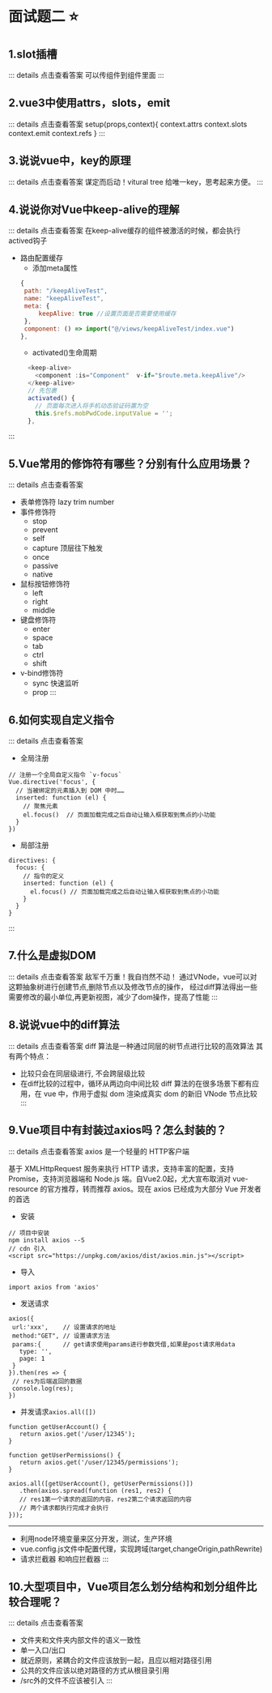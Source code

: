 # 面试题二 :star:

## 1.slot插槽
::: details 点击查看答案
可以传组件到组件里面
:::


## 2.vue3中使用attrs，slots，emit
::: details 点击查看答案
setup(props,context){
  context.attrs
  context.slots
  context.emit
  context.refs
}
:::

## 3.说说vue中，key的原理
::: details 点击查看答案
谋定而后动！vitural tree
给唯一key，思考起来方便。
:::


## 4.说说你对Vue中keep-alive的理解
::: details 点击查看答案
在keep-alive缓存的组件被激活的时候，都会执行actived钩子
- 路由配置缓存
  - 添加meta属性
  ```js
  {
   path: "/keepAliveTest",
   name: "keepAliveTest",
   meta: {
       keepAlive: true //设置页面是否需要使用缓存
   },
   component: () => import("@/views/keepAliveTest/index.vue")
  },
  ```
  - activated()生命周期
  ```js
    <keep-alive>
      <component :is="Component"  v-if="$route.meta.keepAlive"/>
    </keep-alive>
    // 先包裹
    activated() {
      // 页面每次进入将手机动态验证码置为空
      this.$refs.mobPwdCode.inputValue = '';
    },
  ```
:::

## 5.Vue常用的修饰符有哪些？分别有什么应用场景？
::: details 点击查看答案
  - 表单修饰符 lazy trim number
  - 事件修饰符
    - stop
    - prevent
    - self
    - capture 顶层往下触发
    - once
    - passive
    - native
  - 鼠标按钮修饰符
    - left
    - right
    - middle
  - 键盘修饰符
    - enter
    - space
    - tab
    - ctrl
    - shift
  - v-bind修饰符
    - sync 快速监听
    - prop
:::



## 6.如何实现自定义指令
::: details 点击查看答案
- 全局注册
```JS
// 注册一个全局自定义指令 `v-focus`
Vue.directive('focus', {
  // 当被绑定的元素插入到 DOM 中时……
  inserted: function (el) {
    // 聚焦元素
    el.focus()  // 页面加载完成之后自动让输入框获取到焦点的小功能
  }
})
```
- 局部注册
```JS
directives: {
  focus: {
    // 指令的定义
    inserted: function (el) {
      el.focus() // 页面加载完成之后自动让输入框获取到焦点的小功能
    }
  }
}
```
:::

## 7.什么是虚拟DOM
::: details 点击查看答案
敌军千万重！我自岿然不动！
通过VNode，vue可以对这颗抽象树进行创建节点,删除节点以及修改节点的操作， 经过diff算法得出一些需要修改的最小单位,再更新视图，减少了dom操作，提高了性能
:::


## 8.说说vue中的diff算法
::: details 点击查看答案
diff 算法是一种通过同层的树节点进行比较的高效算法
其有两个特点：
- 比较只会在同层级进行, 不会跨层级比较
- 在diff比较的过程中，循环从两边向中间比较
diff 算法的在很多场景下都有应用，在 vue 中，作用于虚拟 dom 渲染成真实 dom 的新旧 VNode 节点比较
:::


## 9.Vue项目中有封装过axios吗？怎么封装的？
::: details 点击查看答案
axios 是一个轻量的 HTTP客户端

基于 XMLHttpRequest 服务来执行 HTTP 请求，支持丰富的配置，支持 Promise，支持浏览器端和 Node.js 端。自Vue2.0起，尤大宣布取消对 vue-resource 的官方推荐，转而推荐 axios。现在 axios 已经成为大部分 Vue 开发者的首选

- 安装
```JS
// 项目中安装
npm install axios --S
// cdn 引入
<script src="https://unpkg.com/axios/dist/axios.min.js"></script>
```
 - 导入
 ```JS
 import axios from 'axios'
 ```
 - 发送请求
 ```JS
axios({        
  url:'xxx',    // 设置请求的地址
  method:"GET", // 设置请求方法
  params:{      // get请求使用params进行参数凭借,如果是post请求用data
    type: '',
    page: 1
  }
}).then(res => {  
  // res为后端返回的数据
  console.log(res);   
})
 ```
 - 并发请求`axios.all([])`
 ```JS
 function getUserAccount() {
    return axios.get('/user/12345');
}

function getUserPermissions() {
    return axios.get('/user/12345/permissions');
}

axios.all([getUserAccount(), getUserPermissions()])
    .then(axios.spread(function (res1, res2) { 
    // res1第一个请求的返回的内容，res2第二个请求返回的内容
    // 两个请求都执行完成才会执行
}));
 ```
***
- 利用node环境变量来区分开发，测试，生产环境
- vue.config.js文件中配置代理，实现跨域(target,changeOrigin,pathRewrite)
- 请求拦截器 和响应拦截器
:::


## 10.大型项目中，Vue项目怎么划分结构和划分组件比较合理呢？
::: details 点击查看答案
- 文件夹和文件夹内部文件的语义一致性
- 单一入口/出口
- 就近原则，紧耦合的文件应该放到一起，且应以相对路径引用
- 公共的文件应该以绝对路径的方式从根目录引用
- /src外的文件不应该被引入
:::
